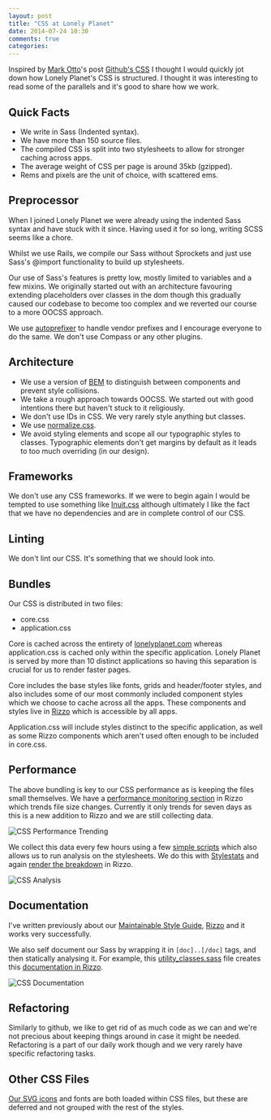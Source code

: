 ```yaml
---
layout: post
title: "CSS at Lonely Planet"
date: 2014-07-24 10:30
comments: true
categories:
---
```


Inspired by <a href="https://twitter.com/mdo">Mark Otto</a>&apos;s post <a href="http://markdotto.com/2014/07/23/githubs-css/">Github's CSS</a> I thought I would quickly jot down how Lonely Planet's CSS is structured. I thought it was interesting to read some of the parallels and it's good to share how we work.

<h2 id="quick-facts" class="blog-subtitle">Quick Facts</h2>

<ul>
  <li>We write in Sass (Indented syntax).</li>
  <li>We have more than 150 source files.</li>
  <li>The compiled CSS is split into two stylesheets to allow for stronger caching across apps.</li>
  <li>The average weight of CSS per page is around 35kb (gzipped).</li>
  <li>Rems and pixels are the unit of choice, with scattered ems.</li>
</ul>

<h2 id="preprocessor" class="blog-subtitle">Preprocessor</h2>

When I joined Lonely Planet we were already using the indented Sass syntax and have stuck with it since. Having used it for so long, writing SCSS seems like a chore.

Whilst we use Rails, we compile our Sass without Sprockets and just use Sass's @import functionality to build up stylesheets.

Our use of Sass's features is pretty low, mostly limited to variables and a few mixins. We originally started out with an architecture favouring extending placeholders over classes in the dom though this gradually caused our codebase to become too complex and we reverted our course to a more OOCSS approach.

We use <a href="https://github.com/ai/autoprefixer">autoprefixer</a> to handle vendor prefixes and I encourage everyone to do the same. We don&apos;t use Compass or any other plugins.

<h2 id="architecture" class="blog-subtitle">Architecture</h2>

<ul>
  <li>We use a version of <a href="http://bem.info/method/">BEM</a> to distinguish between components and prevent style collisions.</li>
  <li>We take a rough approach towards OOCSS. We started out with good intentions there but haven't stuck to it religiously.</li>
  <li>We don't use IDs in CSS. We very rarely style anything but classes.</li>
  <li>We use <a href="https://github.com/necolas/normalize.css/">normalize.css</a>.</li>
  <li>We avoid styling elements and scope all our typographic styles to classes. Typographic elements don't get margins by default as it leads to too much overriding (in our design).</li>
</ul>

<h2 id="frameworks" class="blog-subtitle">Frameworks</h2>

We don&apos;t use any CSS frameworks. If we were to begin again I would be tempted to use something like <a href="https://github.com/csswizardry/inuit.css/">Inuit.css</a> although ultimately I like the fact that we have no dependencies and are in complete control of our CSS.

<h2 id="linting" class="blog-subtitle">Linting</h2>

We don&apos;t lint our CSS. It's something that we should look into.

<h2 id="bundles" class="blog-subtitle">Bundles</h2>

Our CSS is distributed in two files:

<ul>
  <li>core.css</li>
  <li>application.css</li>
</ul>

Core is cached across the entirety of <a href="http://www.lonelyplanet.com">lonelyplanet.com</a> whereas application.css is cached only within the specific application. Lonely Planet is served by more than 10 distinct applications so having this separation is crucial for us to render faster pages.

Core includes the base styles like fonts, grids and header/footer styles, and also includes some of our most commonly included component styles which we choose to cache across all the apps. These components and styles live in <a href="https://github.com/lonelyplanet/rizzo">Rizzo</a> which is accessible by all apps.

Application.css will include styles distinct to the specific application, as well as some Rizzo components which aren&apos;t used often enough to be included in core.css.

<h2 id="performance" class="blog-subtitle">Performance</h2>

The above bundling is key to our CSS performance as is keeping the files small themselves. We have a <a href="http://rizzo.lonelyplanet.com/performance/css-analysis">performance monitoring section</a> in Rizzo which trends file size changes. Currently it only trends for seven days as this is a new addition to Rizzo and we are still collecting data.

<img src="/images/css-analysis.png" alt="CSS Performance Trending" />

We collect this data every few hours using a few <a href="https://github.com/lonelyplanet/perf/tree/master/css-analysis">simple scripts</a> which also allows us to run analysis on the stylesheets. We do this with <a href="https://github.com/t32k/stylestats">Stylestats</a> and again <a href="http://rizzo.lonelyplanet.com/performance/css-analysis/waldorf">render the breakdown</a> in Rizzo.

<img src="/images/css-analysis-2.png" alt="CSS Analysis" />

<h2 id="documentation" class="blog-subtitle">Documentation</h2>

I&apos;ve written previously about our <a href="http://ianfeather.co.uk/a-maintainable-style-guide/">Maintainable Style Guide</a>, <a href="http://rizzo.lonelyplanet.com/styleguide/ui-components/cards">Rizzo</a> and it works very successfully.

We also self document our Sass by wrapping it in <code>\[doc\]..\[/doc\]</code> tags, and then statically analysing it. For example, this <a href="https://github.com/lonelyplanet/rizzo/blob/master/app/assets/stylesheets/core/utilities/_utility_classes.sass">utility_classes.sass</a> file creates this <a href="http://rizzo.lonelyplanet.com/styleguide/css-utilities/utility-classes">documentation in Rizzo</a>.

<img src="/images/css-documentation.png" alt="CSS Documentation" />

<h2 id="refactoring" class="blog-subtitle">Refactoring</h2>

Similarly to github, we like to get rid of as much code as we can and we're not precious about keeping things around in case it might be needed. Refactoring is a part of our daily work though and we very rarely have specific refactoring tasks.

<h2 id="other-css" class="blog-subtitle">Other CSS Files</h2>

<a href="http://ianfeather.co.uk/ten-reasons-we-switched-from-an-icon-font-to-svg/">Our SVG icons</a> and fonts are both loaded within CSS files, but these are deferred and not grouped with the rest of the styles.

